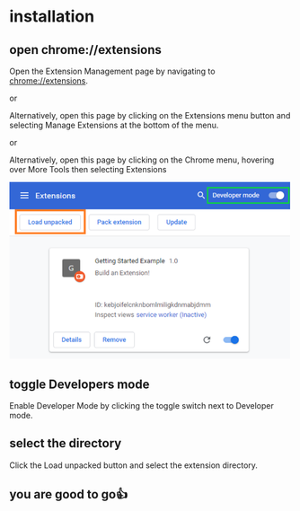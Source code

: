 # installation

## open chrome://extensions
  Open the Extension Management page by navigating to [chrome://extensions](chrome://extensions).
  
  or
  
  Alternatively, open this page by clicking on the Extensions menu button and selecting Manage Extensions at the bottom of the menu.
  
  or
  
  Alternatively, open this page by clicking on the Chrome menu, hovering over More Tools then selecting Extensions
  
  <img src="./ext.png" width="500">

 ## toggle Developers mode
  Enable Developer Mode by clicking the toggle switch next to Developer mode.

 ## select the directory
  Click the Load unpacked button and select the extension directory.

 ## you are good to go👍

